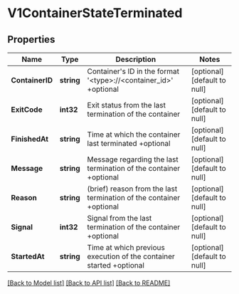 # V1ContainerStateTerminated

## Properties
Name | Type | Description | Notes
------------ | ------------- | ------------- | -------------
**ContainerID** | **string** | Container&#x27;s ID in the format &#x27;&lt;type&gt;://&lt;container_id&gt;&#x27; +optional | [optional] [default to null]
**ExitCode** | **int32** | Exit status from the last termination of the container | [optional] [default to null]
**FinishedAt** | **string** | Time at which the container last terminated +optional | [optional] [default to null]
**Message** | **string** | Message regarding the last termination of the container +optional | [optional] [default to null]
**Reason** | **string** | (brief) reason from the last termination of the container +optional | [optional] [default to null]
**Signal** | **int32** | Signal from the last termination of the container +optional | [optional] [default to null]
**StartedAt** | **string** | Time at which previous execution of the container started +optional | [optional] [default to null]

[[Back to Model list]](../README.md#documentation-for-models) [[Back to API list]](../README.md#documentation-for-api-endpoints) [[Back to README]](../README.md)

